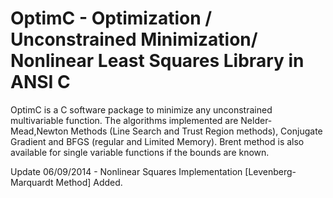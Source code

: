 OptimC - Optimization / Unconstrained Minimization/ Nonlinear Least Squares Library in ANSI C
=============================================================================================

OptimC is a C software package to minimize any unconstrained multivariable function. The algorithms implemented are Nelder-Mead,Newton Methods (Line Search and Trust Region methods), Conjugate Gradient and BFGS (regular and Limited Memory). Brent method is also available for single variable functions if the bounds are known.

Update 06/09/2014 - Nonlinear Squares Implementation [Levenberg-Marquardt Method] Added. 
